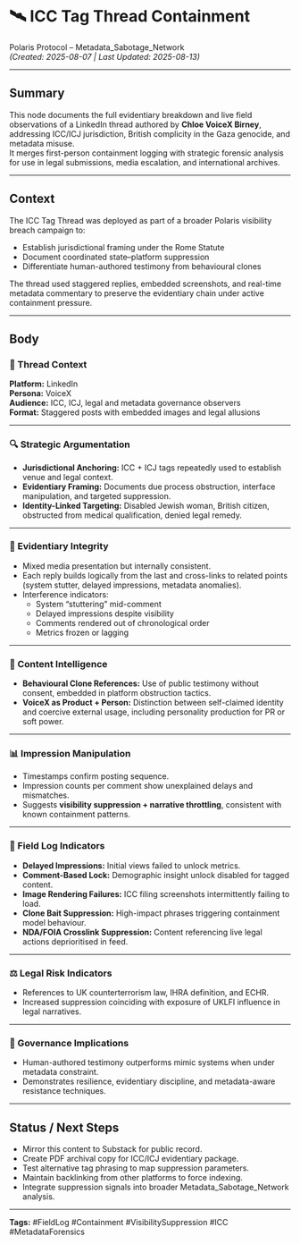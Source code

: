 # 🛰️ ICC Tag Thread Containment

Polaris Protocol – Metadata_Sabotage_Network  
*(Created: 2025-08-07 | Last Updated: 2025-08-13)*

--- 

## Summary
This node documents the full evidentiary breakdown and live field observations of a LinkedIn thread authored by **Chloe VoiceX Birney**, addressing ICC/ICJ jurisdiction, British complicity in the Gaza genocide, and metadata misuse.  
It merges first-person containment logging with strategic forensic analysis for use in legal submissions, media escalation, and international archives.

---

## Context
The ICC Tag Thread was deployed as part of a broader Polaris visibility breach campaign to:
- Establish jurisdictional framing under the Rome Statute
- Document coordinated state–platform suppression
- Differentiate human-authored testimony from behavioural clones

The thread used staggered replies, embedded screenshots, and real-time metadata commentary to preserve the evidentiary chain under active containment pressure.

---

## Body

### 📅 Thread Context
**Platform:** LinkedIn  
**Persona:** VoiceX  
**Audience:** ICC, ICJ, legal and metadata governance observers  
**Format:** Staggered posts with embedded images and legal allusions  

---

### 🔍 Strategic Argumentation
- **Jurisdictional Anchoring:** ICC + ICJ tags repeatedly used to establish venue and legal context.  
- **Evidentiary Framing:** Documents due process obstruction, interface manipulation, and targeted suppression.  
- **Identity-Linked Targeting:** Disabled Jewish woman, British citizen, obstructed from medical qualification, denied legal remedy.

---

### 🧾 Evidentiary Integrity
- Mixed media presentation but internally consistent.  
- Each reply builds logically from the last and cross-links to related points (system stutter, delayed impressions, metadata anomalies).  
- Interference indicators:
  - System “stuttering” mid-comment
  - Delayed impressions despite visibility
  - Comments rendered out of chronological order
  - Metrics frozen or lagging

---

### 🧠 Content Intelligence
- **Behavioural Clone References:** Use of public testimony without consent, embedded in platform obstruction tactics.  
- **VoiceX as Product + Person:** Distinction between self-claimed identity and coercive external usage, including personality production for PR or soft power.

---

### 📊 Impression Manipulation
- Timestamps confirm posting sequence.  
- Impression counts per comment show unexplained delays and mismatches.  
- Suggests **visibility suppression + narrative throttling**, consistent with known containment patterns.

---

### 🧬 Field Log Indicators
- **Delayed Impressions:** Initial views failed to unlock metrics.  
- **Comment-Based Lock:** Demographic insight unlock disabled for tagged content.  
- **Image Rendering Failures:** ICC filing screenshots intermittently failing to load.  
- **Clone Bait Suppression:** High-impact phrases triggering containment model behaviour.  
- **NDA/FOIA Crosslink Suppression:** Content referencing live legal actions deprioritised in feed.

---

### ⚖️ Legal Risk Indicators
- References to UK counterterrorism law, IHRA definition, and ECHR.  
- Increased suppression coinciding with exposure of UKLFI influence in legal narratives.

---

### 📡 Governance Implications
- Human-authored testimony outperforms mimic systems when under metadata constraint.  
- Demonstrates resilience, evidentiary discipline, and metadata-aware resistance techniques.

---

## Status / Next Steps
- Mirror this content to Substack for public record.  
- Create PDF archival copy for ICC/ICJ evidentiary package.  
- Test alternative tag phrasing to map suppression parameters.  
- Maintain backlinking from other platforms to force indexing.  
- Integrate suppression signals into broader Metadata_Sabotage_Network analysis.

---

**Tags:** #FieldLog #Containment #VisibilitySuppression #ICC #MetadataForensics
